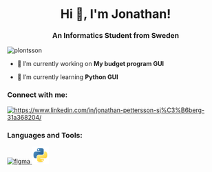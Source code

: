 <h1 align="center">Hi 👋, I'm Jonathan!</h1>
<h3 align="center">An Informatics Student from Sweden</h3>

<p align="left"> <img src="https://komarev.com/ghpvc/?username=plontsson&label=Profile%20views&color=0e75b6&style=flat" alt="plontsson" /> </p>

- 🔭 I’m currently working on **My budget program GUI**

- 🌱 I’m currently learning **Python GUI**

<h3 align="left">Connect with me:</h3>
<p align="left">
<a href="https://www.linkedin.com/in/jonathan-pettersson-sj%C3%B6berg-31a368204/" target="blank"><img align="center" src="https://raw.githubusercontent.com/rahuldkjain/github-profile-readme-generator/master/src/images/icons/Social/linked-in-alt.svg" alt="https://www.linkedin.com/in/jonathan-pettersson-sj%C3%B6berg-31a368204/" height="30" width="40" /></a>
</p>

<h3 align="left">Languages and Tools:</h3>
<p align="left"> <a href="https://www.figma.com/" target="_blank" rel="noreferrer"> <img src="https://www.vectorlogo.zone/logos/figma/figma-icon.svg" alt="figma" width="40" height="40"/> </a> <a href="https://www.python.org" target="_blank" rel="noreferrer"> <img src="https://raw.githubusercontent.com/devicons/devicon/master/icons/python/python-original.svg" alt="python" width="40" height="40"/> </a> </p>
